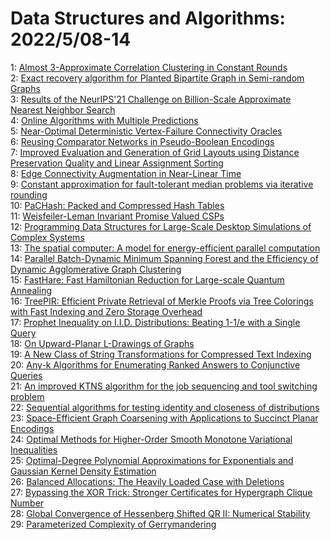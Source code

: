 # Data Structures and Algorithms: 2022/5/08-14  
1: [Almost 3-Approximate Correlation Clustering in Constant Rounds](https://doi.org/10.48550/arXiv.2205.03710)  
2: [Exact recovery algorithm for Planted Bipartite Graph in Semi-random  Graphs](https://doi.org/10.48550/arXiv.2205.03727)  
3: [Results of the NeurIPS'21 Challenge on Billion-Scale Approximate Nearest  Neighbor Search](https://doi.org/10.48550/arXiv.2205.03763)  
4: [Online Algorithms with Multiple Predictions](https://doi.org/10.48550/arXiv.2205.03921)  
5: [Near-Optimal Deterministic Vertex-Failure Connectivity Oracles](https://doi.org/10.48550/arXiv.2205.03930)  
6: [Reusing Comparator Networks in Pseudo-Boolean Encodings](https://doi.org/10.48550/arXiv.2205.04129)  
7: [Improved Evaluation and Generation of Grid Layouts using Distance  Preservation Quality and Linear Assignment Sorting](https://doi.org/10.48550/arXiv.2205.04255)  
8: [Edge Connectivity Augmentation in Near-Linear Time](https://doi.org/10.48550/arXiv.2205.04636)  
9: [Constant approximation for fault-tolerant median problems via iterative  rounding](https://doi.org/10.48550/arXiv.2205.04744)  
10: [PaCHash: Packed and Compressed Hash Tables](https://doi.org/10.48550/arXiv.2205.04745)  
11: [Weisfeiler-Leman Invariant Promise Valued CSPs](https://doi.org/10.48550/arXiv.2205.04805)  
12: [Programming Data Structures for Large-Scale Desktop Simulations of  Complex Systems](https://doi.org/10.48550/arXiv.2205.04837)  
13: [The spatial computer: A model for energy-efficient parallel computation](https://doi.org/10.48550/arXiv.2205.04934)  
14: [Parallel Batch-Dynamic Minimum Spanning Forest and the Efficiency of  Dynamic Agglomerative Graph Clustering](https://doi.org/10.48550/arXiv.2205.04956)  
15: [FastHare: Fast Hamiltonian Reduction for Large-scale Quantum Annealing](https://doi.org/10.48550/arXiv.2205.05004)  
16: [TreePIR: Efficient Private Retrieval of Merkle Proofs via Tree Colorings  with Fast Indexing and Zero Storage Overhead](https://doi.org/10.48550/arXiv.2205.05211)  
17: [Prophet Inequality on I.I.D. Distributions: Beating 1-1/e with a Single  Query](https://doi.org/10.48550/arXiv.2205.05519)  
18: [On Upward-Planar L-Drawings of Graphs](https://doi.org/10.48550/arXiv.2205.05627)  
19: [A New Class of String Transformations for Compressed Text Indexing](https://doi.org/10.48550/arXiv.2205.05643)  
20: [Any-k Algorithms for Enumerating Ranked Answers to Conjunctive Queries](https://doi.org/10.48550/arXiv.2205.05649)  
21: [An improved KTNS algorithm for the job sequencing and tool switching  problem](https://doi.org/10.48550/arXiv.2205.06042)  
22: [Sequential algorithms for testing identity and closeness of  distributions](https://doi.org/10.48550/arXiv.2205.06069)  
23: [Space-Efficient Graph Coarsening with Applications to Succinct Planar  Encodings](https://doi.org/10.48550/arXiv.2205.06128)  
24: [Optimal Methods for Higher-Order Smooth Monotone Variational  Inequalities](https://doi.org/10.48550/arXiv.2205.06167)  
25: [Optimal-Degree Polynomial Approximations for Exponentials and Gaussian  Kernel Density Estimation](https://doi.org/10.48550/arXiv.2205.06249)  
26: [Balanced Allocations: The Heavily Loaded Case with Deletions](https://doi.org/10.48550/arXiv.2205.06558)  
27: [Bypassing the XOR Trick: Stronger Certificates for Hypergraph Clique  Number](https://doi.org/10.48550/arXiv.2205.06739)  
28: [Global Convergence of Hessenberg Shifted QR II: Numerical Stability](https://doi.org/10.48550/arXiv.2205.06810)  
29: [Parameterized Complexity of Gerrymandering](https://doi.org/10.48550/arXiv.2205.06857)  